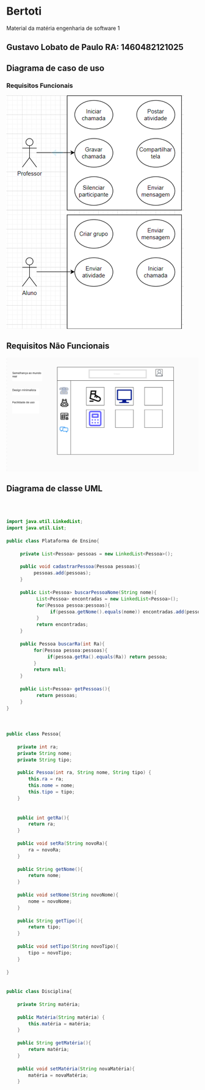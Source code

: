 # Bertoti
Material da matéria engenharia de software 1

## Gustavo Lobato de Paulo RA: 1460482121025

## Diagrama de caso de uso

### Requisitos Funcionais

<img src = "https://github.com/Gustavoldp/Bertoti/blob/master/requisito%20funcional.png">

## Requisitos Não Funcionais


<img src="https://github.com/Gustavoldp/Bertoti/blob/master/euristicas.png">


## Diagrama de classe UML

<img src = "">

~~~java

import java.util.LinkedList;
import java.util.List;

public class Plataforma de Ensino{

     private List<Pessoa> pessoas = new LinkedList<Pessoa>();

     public void cadastrarPessoa(Pessoa pessoas){
          pessoas.add(pessoas);
     }

     public List<Pessoa> buscarPessoaNome(String nome){
           List<Pessoa> encontradas = new LinkedList<Pessoa>();
           for(Pessoa pessoa:pessoas){
                if(pessoa.getNome().equals(nome)) encontradas.add(pessoa);
           }
           return encontradas;
     }

     public Pessoa buscarRa(int Ra){
          for(Pessoa pessoa:pessoas){
               if(pessoa.getRa().equals(Ra)) return pessoa; 
          }
          return null;
     }

     public List<Pessoa> getPessoas(){
           return pessoas;
     }
}



public class Pessoa{
	
	private int ra;
	private String nome;
	private String tipo;
	
	public Pessoa(int ra, String nome, String tipo) {
		this.ra = ra;
		this.nome = nome;
		this.tipo = tipo;
	}


	public int getRa(){
		return ra;
	}
	
	public void setRa(String novoRa){
		ra = novoRa;
	}

	public String getNome(){
		return nome;
	}
	
	public void setNome(String novoNome){
		nome = novoNome;
	}

	public String getTipo(){
		return tipo;
	}
	
	public void setTipo(String novoTipo){
		tipo = novoTipo;
	}

}


public class Disciplina{
	
	private String matéria;
		
	public Matéria(String matéria) {
		this.matéria = matéria;
	}

	public String getMatéria(){
		return matéria;
	}
	
	public void setMatéria(String novaMatéria){
		matéria = novaMatéria;
	}
~~~


